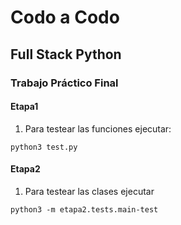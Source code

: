 # Codo a Codo 
## Full Stack Python
### Trabajo Práctico Final

#### Etapa1
1. Para testear las funciones ejecutar:
```python:
python3 test.py
```

#### Etapa2

1. Para testear las clases ejecutar 
```python:
python3 -m etapa2.tests.main-test
```